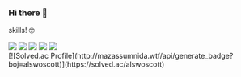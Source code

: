 ### Hi there 👋
<p>skills! 🤓</p>
<img src="https://img.shields.io/badge/Python-3776AB?style=for-the-badge&logo=Python&logoColor=white"/>
<img src="https://img.shields.io/badge/Tensorflow-FF6F00?style=for-the-badge&logo=Python&logoColor=white"/>
<img src="https://img.shields.io/badge/pytorch-EE4C2C?style=for-the-badge&logo=Python&logoColor=white"/>
<img src="https://img.shields.io/badge/Flask-000000?style=for-the-badge&logo=Python&logoColor=white"/>
<img src="https://img.shields.io/badge/mysql-4479A1?style=for-the-badge&logo=Python&logoColor=white"/>
<br>
[![Solved.ac Profile](http://mazassumnida.wtf/api/generate_badge?boj=alswoscott)](https://solved.ac/alswoscott)<br/>


<!--
**minseye/minseye** is a ✨ _special_ ✨ repository because its `README.md` (this file) appears on your GitHub profile.

Here are some ideas to get you started:

- 🔭 I’m currently working on ...
- 🌱 I’m currently learning ...
- 👯 I’m looking to collaborate on ...
- 🤔 I’m looking for help with ...
- 💬 Ask me about ...
- 📫 How to reach me: ...
- 😄 Pronouns: ...
- ⚡ Fun fact: ...
-->

